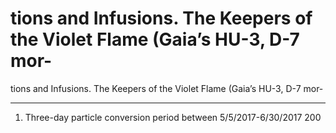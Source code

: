 # tions and Infusions. The Keepers of the Violet Flame (Gaia’s HU-3, D-7 mor-

tions and Infusions. The Keepers of the Violet Flame (Gaia’s HU-3, D-7 mor-
________________________________
1.   Three-day particle conversion period between 5/5/2017-6/30/2017
200